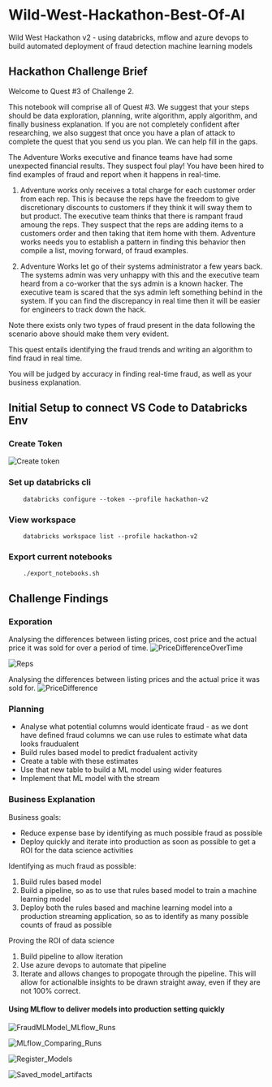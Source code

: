 # Wild-West-Hackathon-Best-Of-AI
Wild West Hackathon v2 - using databricks, mflow and azure devops to build automated deployment of fraud detection machine learning models

## Hackathon Challenge Brief

Welcome to Quest #3 of Challenge 2.

This notebook will comprise all of Quest #3. We suggest that your steps should be data exploration, planning, write algorithm, apply algorithm, and finally business explanation. If you are not completely confident after researching, we also suggest that once you have a plan of attack to complete the quest that you send us you plan. We can help fill in the gaps.

The Adventure Works executive and finance teams have had some unexpected financial results. They suspect foul play! You have been hired to find examples of fraud and report when it happens in real-time.

1) Adventure works only receives a total charge for each customer order from each rep. This is because the reps have the freedom to give discretionary discounts to customers if they think it will sway them to but product. The executive team thinks that there is rampant fraud amoung the reps. They suspect that the reps are adding items to a customers order and then taking that item home with them. Adventure works needs you to establish a pattern in finding this behavior then compile a list, moving forward, of fraud examples.

2) Adventure Works let go of their systems administrator a few years back. The systems admin was very unhappy with this and the executive team heard from a co-worker that the sys admin is a known hacker. The executive team is scared that the sys admin left something behind in the system. If you can find the discrepancy in real time then it will be easier for engineers to track down the hack.

Note there exists only two types of fraud present in the data following the scenario above should make them very evident.

This quest entails identifying the fraud trends and writing an algorithm to find fraud in real time.

You will be judged by accuracy in finding real-time fraud, as well as your business explanation.


## Initial Setup to connect VS Code to Databricks Env


### Create Token
![Create token](./images/create-token.PNG)

### Set up databricks cli
```
    databricks configure --token --profile hackathon-v2
```

### View workspace
```
    databricks workspace list --profile hackathon-v2
```

### Export current notebooks
```
    ./export_notebooks.sh
```

## Challenge Findings

### Exporation

Analysing the differences between listing prices, cost price and the actual price it was sold for over a period of time.
![PriceDifferenceOverTime](./images/Exploration_trends_over_time.PNG)


![Reps](./images/Exploration_analysing_reps_customer_counts.PNG)

Analysing the differences between listing prices and the actual price it was sold for.
![PriceDifference](./images/Exploration_analysing_difference_between_listing_selling_pricing.PNG)

### Planning

* Analyse what potential columns would identicate fraud - as we dont have defined fraud columns we can use rules to estimate what data looks fraudualent
* Build rules based model to predict fradualent activity
* Create a table with these estimates
* Use that new table to build a ML model using wider features
* Implement that ML model with the stream


### Business Explanation

Business goals:
* Reduce expense base by identifying as much possible fraud as possible
* Deploy quickly and iterate into production as soon as possible to get a ROI for the data science activities

Identifying as much fraud as possible:
1. Build rules based model
2. Build a pipeline, so as to use that rules based model to train a machine learning model
3. Deploy both the rules based and machine learning model into a production streaming application, so as to identify as many possible counts of fraud as possible

Proving the ROI of data science
1. Build pipeline to allow iteration
2. Use azure devops to automate that pipeline 
3. Iterate and allows changes to propogate through the pipeline. This will allow for actionalble insights to be drawn straight away, even if they are not 100% correct. 


#### Using MLflow to deliver models into production setting quickly

![FraudMLModel_MLflow_Runs](./images/FraudMLModel_MLflow_Runs.PNG)

![MLflow_Comparing_Runs](./images/MLflow_Comparing_Runs.PNG)

![Register_Models](./images/Register_Models.PNG)

![Saved_model_artifacts](./images/Saved_model_artifacts.PNG)

